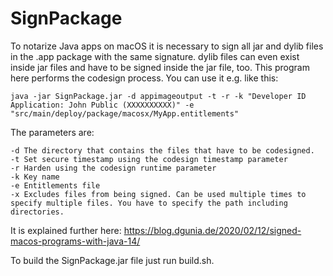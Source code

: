 # SignPackage

To notarize Java apps on macOS it is necessary to sign all jar and dylib files in the .app package with the same signature. 
dylib files can even exist inside jar files and have to be signed inside the jar file, too. This program here performs the
codesign process. You can use it e.g. like this:

```
java -jar SignPackage.jar -d appimageoutput -t -r -k "Developer ID Application: John Public (XXXXXXXXXX)" -e "src/main/deploy/package/macosx/MyApp.entitlements"
```

The parameters are:
```
-d The directory that contains the files that have to be codesigned.
-t Set secure timestamp using the codesign timestamp parameter
-r Harden using the codesign runtime parameter
-k Key name
-e Entitlements file
-x Excludes files from being signed. Can be used multiple times to specify multiple files. You have to specify the path including directories.
```

It is explained further here: https://blog.dgunia.de/2020/02/12/signed-macos-programs-with-java-14/

To build the SignPackage.jar file just run build.sh.
